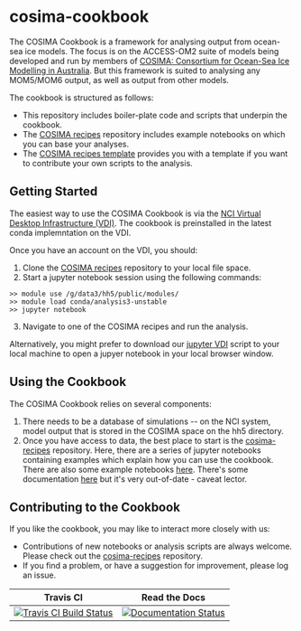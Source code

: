 # cosima-cookbook

The COSIMA Cookbook is a framework for analysing output from ocean-sea ice models. The focus is on the ACCESS-OM2 suite of models being developed and run by members of [COSIMA: Consortium for Ocean-Sea Ice Modelling in Australia](http://cosima.org.au). But this framework is suited to analysing any MOM5/MOM6 output, as well as output from other models.

The cookbook is structured as follows:
 * This repository includes boiler-plate code and scripts that underpin the cookbook.
 * The [COSIMA recipes](https://github.com/OceansAus/cosima-recipes) repository includes example notebooks on which you can base your analyses.
 * The [COSIMA recipes template](https://github.com/OceansAus/cosima-recipe-template) provides you with a template if you want to contribute your own scripts to the analysis.

## Getting Started
The easiest way to use the COSIMA Cookbook is via the [NCI Virtual Desktop Infrastructure (VDI)](http://nci.org.au/services/vdi/). The cookbook is preinstalled in the latest conda implemntation on the VDI. 

Once you have an account on the VDI, you should:
 1. Clone the [COSIMA recipes](https://github.com/OceansAus/cosima-recipes) repository to your local file space.
 2. Start a jupyter notebook session using the following commands:
```
>> module use /g/data3/hh5/public/modules/
>> module load conda/analysis3-unstable
>> jupyter notebook
```
 3. Navigate to one of the COSIMA recipes and run the analysis.
 
 Alternatively, you might prefer to download our [jupyter VDI](https://github.com/OceansAus/cosima-cookbook/blob/master/scripts/jupyter_vdi.py) script to your local machine to open a jupyer notebook in your local browser window.
 
## Using the Cookbook
The COSIMA Cookbook relies on several components:
 1. There needs to be a database of simulations -- on the NCI system, model output that is stored in the COSIMA space on the hh5 directory.
 2. Once you have access to data, the best place to start is the [cosima-recipes](https://github.com/OceansAus/cosima-recipes) repository. Here, there are a series of jupyter notebooks containing examples which explain how you can use the cookbook. There are also some example notebooks [here](https://github.com/OceansAus/ACCESS-OM2-1-025-010deg-report/tree/master/figures). There's some documentation [here](http://cosima-cookbook.readthedocs.io) but it's  very out-of-date - caveat lector.

## Contributing to the Cookbook
If you like the cookbook, you may like to interact more closely with us:
 * Contributions of new notebooks or analysis scripts are always welcome. Please check out the [cosima-recipes](https://github.com/OceansAus/cosima-recipes) repository.
 * If you find a problem, or have a suggestion for improvement, please log an issue.

| Travis CI | Read the Docs | 
|:---------:|:-------------:|
| [![Travis CI Build Status](https://travis-ci.org/COSIMA/cosima-cookbook.svg?branch=master)](https://travis-ci.org/COSIMA/cosima-cookbook) | [![Documentation Status](https://readthedocs.org/projects/cosima-cookbook/badge/?version=latest)](https://cosima-cookbook.readthedocs.org/en/latest) |

